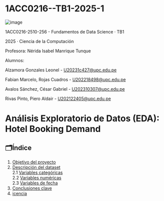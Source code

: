 # 1ACC0216--TB1-2025-1

![image](https://github.com/user-attachments/assets/61a731be-baf1-42a2-87e1-b8e63343da40)


1ACC0216-2510-256 - Fundamentos de Data Science · TB1

2025 · Ciencia de la Computación

Profesora: Nérida Isabel Manrique Tunque

Alumnos:

Alzamora Gonzales Leonel - U20231c427@upc.edu.pe

Fabian Marcelo, Rojas Cuadros - U202218498@upc.edu.pe

Avalos Sánchez, César Gabriel - U202310307@upc.edu.pe

Rivas Pinto, Piero Aldair - U202122405@upc.edu.pe

# Análisis Exploratorio de Datos (EDA): Hotel Booking Demand
## 🗂Índice
1. [Objetivo del proyecto](#objetivo-del-proyecto)  
2. [Descripción del dataset](#descripción-del-dataset)  
   2.1 [Variables categóricas](#variables-categóricas)  
   2.2 [Variables numéricas](#variables-numéricas)  
   2.3 [Variables de fecha](#variables-de-fecha)  
3. [Conclusiones clave](#conclusiones-clave)  
4. [icencia](#licencia)
